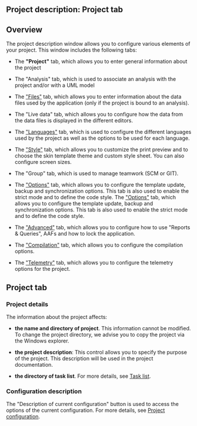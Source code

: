 


## Project description: Project tab
			



<a name="NOTE1"></a>
<a name="NOTE1_1"></a>


## Overview
<a name="overview_ELTTEXTE000220"></a>
The project description window allows you to configure various elements of your project. This window includes the following tabs:

- The **"Project"** tab, which allows you to enter general information about the project

- The "Analysis" tab, which is used to associate an analysis with the project and/or with a UML model

- The ["Files"](../Editeurs/2030052.md) tab, which allows you to enter information about the data files used by the application (only if the project is bound to an analysis).

- The "Live data" tab, which allows you to configure how the data from the data files is displayed in the different editors.

- The ["Languages"](../Editeurs/9500219.md) tab, which is used to configure the different languages used by the project as well as the options to be used for each language.

- The ["Style"](../Editeurs/9500234.md) tab, which allows you to customize the print preview and to choose the skin template theme and custom style sheet. You can also configure screen sizes.

- The "Group" tab, which is used to manage teamwork (SCM or GIT).

- The ["Options"](../Editeurs/9500227.md) tab, which allows you to configure the template update, backup and synchronization options. This tab is also used to enable the strict mode and to define the code style. The ["Options"](../Editeurs/9500227.md) tab, which allows you to configure the template update, backup and synchronization options. This tab is also used to enable the strict mode and to define the code style.

- The ["Advanced"](../Editeurs/9500236.md) tab, which allows you to configure how to use "Reports & Queries", AAFs and how to lock the application.

- The ["Compilation"](../Editeurs/9500218.md) tab, which allows you to configure the compilation options.

- The ["Telemetry"](../Editeurs/9500223.md) tab, which allows you to configure the telemetry options for the project. 
	




<a name="NOTE2"></a>
<a name="NOTE2_1"></a>


## Project tab
<a name="project_tab_ELTTEXTE000244"></a>


### Project details
<a name="project_details_ELTPARAGRAPHE000060"></a>

The information about the project affects:

- **the name and directory of project**. This information cannot be modified. To change the project directory, we advise you to copy the project via the Windows explorer.

- **the project description**: This control allows you to specify the purpose of the project. This description will be used in the project documentation.

- **the directory of task list**. For more details, see [Task list](../Editeurs/2021004.md).



<a name="NOTE2_2"></a>
<a name="NOTE2_3"></a>
<a name="NOTE2_4"></a>
<a name="NOTE2_5"></a>




<a name="NOTE2_5b"></a>
<a name="NOTE2_6"></a>


### Configuration description
<a name="configuration_description_ELTPARAGRAPHE000168"></a>

The "Description of current configuration" button is used to access the options of the current configuration. For more details, see [Project configuration](../Editeurs/9000030.md).



